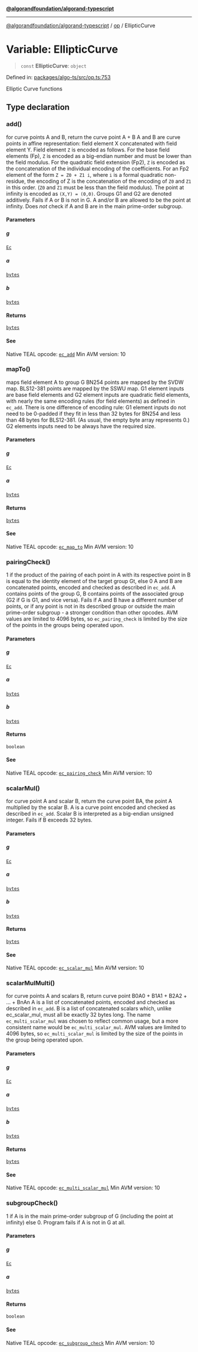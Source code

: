 [**@algorandfoundation/algorand-typescript**](../../../README.md)

***

[@algorandfoundation/algorand-typescript](../../../README.md) / [op](../README.md) / EllipticCurve

# Variable: EllipticCurve

> `const` **EllipticCurve**: `object`

Defined in: [packages/algo-ts/src/op.ts:753](https://github.com/algorandfoundation/puya-ts/blob/main/packages/algo-ts/src/op.ts#L753)

Elliptic Curve functions

## Type declaration

### add()

for curve points A and B, return the curve point A + B
A and B are curve points in affine representation: field element X concatenated with field element Y. Field element `Z` is encoded as follows.
For the base field elements (Fp), `Z` is encoded as a big-endian number and must be lower than the field modulus.
For the quadratic field extension (Fp2), `Z` is encoded as the concatenation of the individual encoding of the coefficients. For an Fp2 element of the form `Z = Z0 + Z1 i`, where `i` is a formal quadratic non-residue, the encoding of Z is the concatenation of the encoding of `Z0` and `Z1` in this order. (`Z0` and `Z1` must be less than the field modulus).
The point at infinity is encoded as `(X,Y) = (0,0)`.
Groups G1 and G2 are denoted additively.
Fails if A or B is not in G.
A and/or B are allowed to be the point at infinity.
Does _not_ check if A and B are in the main prime-order subgroup.

#### Parameters

##### g

[`Ec`](../enumerations/Ec.md)

##### a

[`bytes`](../../../type-aliases/bytes.md)

##### b

[`bytes`](../../../type-aliases/bytes.md)

#### Returns

[`bytes`](../../../type-aliases/bytes.md)

#### See

Native TEAL opcode: [`ec_add`](https://developer.algorand.org/docs/get-details/dapps/avm/teal/opcodes/v10/#ec_add)
Min AVM version: 10

### mapTo()

maps field element A to group G
BN254 points are mapped by the SVDW map. BLS12-381 points are mapped by the SSWU map.
G1 element inputs are base field elements and G2 element inputs are quadratic field elements, with nearly the same encoding rules (for field elements) as defined in `ec_add`. There is one difference of encoding rule: G1 element inputs do not need to be 0-padded if they fit in less than 32 bytes for BN254 and less than 48 bytes for BLS12-381. (As usual, the empty byte array represents 0.) G2 elements inputs need to be always have the required size.

#### Parameters

##### g

[`Ec`](../enumerations/Ec.md)

##### a

[`bytes`](../../../type-aliases/bytes.md)

#### Returns

[`bytes`](../../../type-aliases/bytes.md)

#### See

Native TEAL opcode: [`ec_map_to`](https://developer.algorand.org/docs/get-details/dapps/avm/teal/opcodes/v10/#ec_map_to)
Min AVM version: 10

### pairingCheck()

1 if the product of the pairing of each point in A with its respective point in B is equal to the identity element of the target group Gt, else 0
A and B are concatenated points, encoded and checked as described in `ec_add`. A contains points of the group G, B contains points of the associated group (G2 if G is G1, and vice versa). Fails if A and B have a different number of points, or if any point is not in its described group or outside the main prime-order subgroup - a stronger condition than other opcodes. AVM values are limited to 4096 bytes, so `ec_pairing_check` is limited by the size of the points in the groups being operated upon.

#### Parameters

##### g

[`Ec`](../enumerations/Ec.md)

##### a

[`bytes`](../../../type-aliases/bytes.md)

##### b

[`bytes`](../../../type-aliases/bytes.md)

#### Returns

`boolean`

#### See

Native TEAL opcode: [`ec_pairing_check`](https://developer.algorand.org/docs/get-details/dapps/avm/teal/opcodes/v10/#ec_pairing_check)
Min AVM version: 10

### scalarMul()

for curve point A and scalar B, return the curve point BA, the point A multiplied by the scalar B.
A is a curve point encoded and checked as described in `ec_add`. Scalar B is interpreted as a big-endian unsigned integer. Fails if B exceeds 32 bytes.

#### Parameters

##### g

[`Ec`](../enumerations/Ec.md)

##### a

[`bytes`](../../../type-aliases/bytes.md)

##### b

[`bytes`](../../../type-aliases/bytes.md)

#### Returns

[`bytes`](../../../type-aliases/bytes.md)

#### See

Native TEAL opcode: [`ec_scalar_mul`](https://developer.algorand.org/docs/get-details/dapps/avm/teal/opcodes/v10/#ec_scalar_mul)
Min AVM version: 10

### scalarMulMulti()

for curve points A and scalars B, return curve point B0A0 + B1A1 + B2A2 + ... + BnAn
A is a list of concatenated points, encoded and checked as described in `ec_add`. B is a list of concatenated scalars which, unlike ec_scalar_mul, must all be exactly 32 bytes long.
The name `ec_multi_scalar_mul` was chosen to reflect common usage, but a more consistent name would be `ec_multi_scalar_mul`. AVM values are limited to 4096 bytes, so `ec_multi_scalar_mul` is limited by the size of the points in the group being operated upon.

#### Parameters

##### g

[`Ec`](../enumerations/Ec.md)

##### a

[`bytes`](../../../type-aliases/bytes.md)

##### b

[`bytes`](../../../type-aliases/bytes.md)

#### Returns

[`bytes`](../../../type-aliases/bytes.md)

#### See

Native TEAL opcode: [`ec_multi_scalar_mul`](https://developer.algorand.org/docs/get-details/dapps/avm/teal/opcodes/v10/#ec_multi_scalar_mul)
Min AVM version: 10

### subgroupCheck()

1 if A is in the main prime-order subgroup of G (including the point at infinity) else 0. Program fails if A is not in G at all.

#### Parameters

##### g

[`Ec`](../enumerations/Ec.md)

##### a

[`bytes`](../../../type-aliases/bytes.md)

#### Returns

`boolean`

#### See

Native TEAL opcode: [`ec_subgroup_check`](https://developer.algorand.org/docs/get-details/dapps/avm/teal/opcodes/v10/#ec_subgroup_check)
Min AVM version: 10
